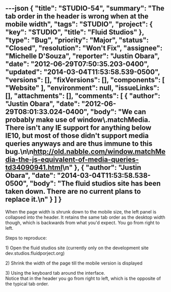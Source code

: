 ---json
{
  "title": "STUDIO-54",
  "summary": "The tab order in the header is wrong when at the mobile width",
  "tags": "STUDIO",
  "project": {
    "key": "STUDIO",
    "title": "Fluid Studios"
  },
  "type": "Bug",
  "priority": "Major",
  "status": "Closed",
  "resolution": "Won't Fix",
  "assignee": "Michelle D'Souza",
  "reporter": "Justin Obara",
  "date": "2012-06-29T07:50:35.203-0400",
  "updated": "2014-03-04T11:53:58.539-0500",
  "versions": [],
  "fixVersions": [],
  "components": [
    "Website"
  ],
  "environment": null,
  "issueLinks": [],
  "attachments": [],
  "comments": [
    {
      "author": "Justin Obara",
      "date": "2012-06-29T08:01:33.024-0400",
      "body": "We can probably make use of window\\.matchMedia. There isn't any IE support for anything below IE10, but most of those didn't support media queries anyways and are thus immune to this bug.\n\n<http://old.nabble.com/window.matchMedia-the-js-equivalent-of-media-queries-td34090941.html>\n"
    },
    {
      "author": "Justin Obara",
      "date": "2014-03-04T11:53:58.538-0500",
      "body": "The fluid studios site has been taken down. There are no current plans to replace it.\n"
    }
  ]
}
---
When the page width is shrunk down to the mobile size, the left panel is collapsed into the header. It retains the same tab order as the desktop width though, which is backwards from what you'd expect. You go from right to left.

Steps to reproduce:

1\) Open the fluid studios site (currently only on the development site dev.studios.fluidporject.org)

2\) Shrink the width of the page till the mobile version is displayed

3\) Using the keyboard tab around the interface.\
Notice that in the header you go from right to left, which is the opposite of the typical tab order.

        